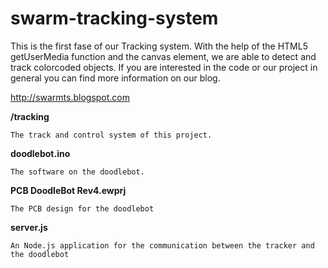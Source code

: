 swarm-tracking-system
=====================
This is the first fase of our Tracking system. With the help of the HTML5 getUserMedia function and the canvas element, we are able to detect and track colorcoded objects.
If you are interested in the code or our project in general you can find more information on our blog.

http://swarmts.blogspot.com

**/tracking**

	The track and control system of this project.



**doodlebot.ino**

	The software on the doodlebot.


**PCB DoodleBot Rev4.ewprj**

	The PCB design for the doodlebot



**server.js**

	An Node.js application for the communication between the tracker and the doodlebot
